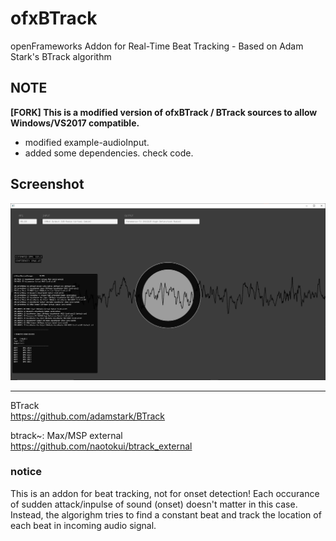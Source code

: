 # ofxBTrack
openFrameworks Addon for Real-Time Beat Tracking - Based on Adam Stark's BTrack algorithm

## NOTE
**[FORK] This is a modified version of ofxBTrack / BTrack sources to allow Windows/VS2017 compatible.**  

- modified example-audioInput.  
- added some dependencies. check code.  


## Screenshot
![Alt text](/screenshot.PNG?raw=true "screenshot")

-------------------------------------------------------------------------------------------

BTrack  
https://github.com/adamstark/BTrack 

btrack~: Max/MSP external  
https://github.com/naotokui/btrack_external 

### notice  
This is an addon for beat tracking, not for onset detection! Each occurance of sudden attack/inpulse of sound (onset) doesn't matter in this case. Instead, the algorighm tries to find a constant beat and track the location of each beat in incoming audio signal. 

